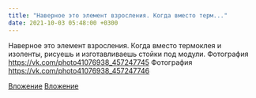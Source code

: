 ```yaml
---
title: "Наверное это элемент взросления. Когда вместо терм..."
date: 2021-10-03 05:48:00 +0300
---
```


Наверное это элемент взросления. Когда вместо термоклея и изоленты, рисуешь и изготавливаешь стойки под модули.
Фотография
https://vk.com/photo41076938_457247745
Фотография
https://vk.com/photo41076938_457247746

[Вложение](https://vk.com/photo41076938_457247745)
[Вложение](https://vk.com/photo41076938_457247746)
